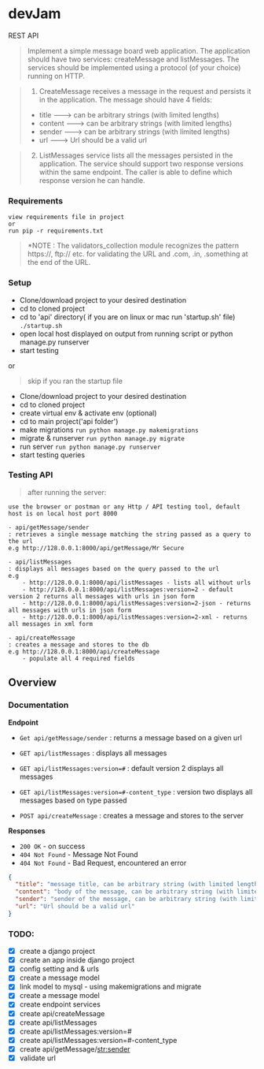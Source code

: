 # devJam
REST API
> Implement a simple message board web application. The application should have two services: createMessage
and listMessages. The services should be implemented using a protocol (of your choice) running on HTTP.

> 1. CreateMessage receives a message in the request and persists it in the application. The message should have 4 fields: 
> - title     ---> can be arbitrary strings (with limited lengths)
> - content   ---> can be arbitrary strings (with limited lengths)
> - sender    ---> can be arbitrary strings (with limited lengths)
> - url       ---> Url should be a valid url

> 2. ListMessages service lists all the messages persisted in the application. The service should support two response versions within the same endpoint. The caller is able to define which response version he can handle.

### Requirements
``` 
view requirements file in project
or
run pip -r requirements.txt
```
> *NOTE : The validators_collection module recognizes the pattern https://, ftp://  etc. for validating the URL and .com, .in, .something at the end of the URL.

### Setup
- Clone/download project to your desired destination 
- cd to cloned project
- cd to 'api' directory( if you are on linux or mac run 'startup.sh' file)
  ``` ./startup.sh ```
- open local host displayed on output from running script or python manage.py runserver
- start testing

or 

> skip if you ran the startup file
- Clone/download project to your desired destination 
- cd to cloned project
- create virtual env & activate env (optional)
- cd to main project('api folder') 
- make migrations
  ``` run python manage.py makemigrations ```
- migrate & runserver
  ``` run python manage.py migrate ```
- run server
  ``` run python manage.py runserver ```
- start testing queries 

### Testing API
> after running the server:
```
use the browser or postman or any Http / API testing tool, default host is on local host port 8000

- api/getMessage/sender
: retrieves a single message matching the string passed as a query to the url
e.g http://128.0.0.1:8000/api/getMessage/Mr Secure

- api/listMessages
: displays all messages based on the query passed to the url
e.g
    - http://128.0.0.1:8000/api/listMessages - lists all without urls
    - http://128.0.0.1:8000/api/listMessages:version=2 - default version 2 returns all messages with urls in json form
    - http://128.0.0.1:8000/api/listMessages:version=2-json - returns all messages with urls in json form
    - http://128.0.0.1:8000/api/listMessages:version=2-xml - returns all messages in xml form

- api/createMessage
: creates a message and stores to the db
e.g http://128.0.0.1:8000/api/createMessage
    - populate all 4 required fields
```


## Overview
### Documentation   

**Endpoint**

- `Get api/getMessage/sender` : returns a message based on a given url

- `GET api/listMessages` : displays all messages

- `GET api/listMessages:version=#` : default version 2 displays all messages

- `GET api/listMessages:version=#-content_type` : version two displays all messages based on type passed

- `POST api/createMessage` : creates a message and stores to the server

**Responses**
 - `200 OK` - on success
 - `404 Not Found` - Message Not Found
 - `404 Not Found` - Bad Request, encountered an error

```json
{
  "title": "message title, can be arbitrary string (with limited lengths)",
  "content": "body of the message, can be arbitrary string (with limited lengths)",
  "sender": "sender of the message, can be arbitrary string (with limited lengths)",
  "url": "Url should be a valid url"
}
```

### TODO:

- [x] create a django project
- [x] create an app inside django project
- [x] config setting and & urls
- [x] create a message model
- [x] link model to mysql - using makemigrations and migrate
- [x] create a message model
- [x] create endpoint services
- [x] create api/createMessage
- [x] create api/listMessages
- [x] create api/listMessages:version=#
- [x] create api/listMessages:version=#-content_type
- [x] create api/getMessage/<str:sender>
- [x] validate url
